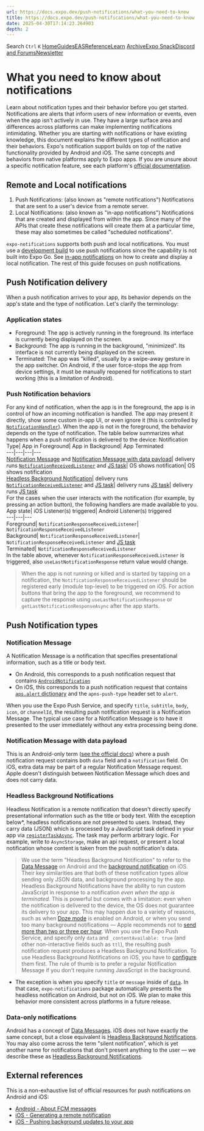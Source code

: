 ```yaml
---
url: https://docs.expo.dev/push-notifications/what-you-need-to-know
title: https://docs.expo.dev/push-notifications/what-you-need-to-know
date: 2025-04-30T17:14:23.264903
depth: 2
---
```


Search
`Ctrl` `K`
[Home](https://docs.expo.dev/)[Guides](https://docs.expo.dev/guides/overview)[EAS](https://docs.expo.dev/eas)[Reference](https://docs.expo.dev/versions/latest)[Learn](https://docs.expo.dev/tutorial/overview)
[Archive](https://docs.expo.dev/archive)[Expo Snack](https://snack.expo.dev)[Discord and Forums](https://chat.expo.dev)[Newsletter](https://expo.dev/mailing-list/signup)
# What you need to know about notifications
Learn about notification types and their behavior before you get started.
Notifications are alerts that inform users of new information or events, even when the app isn't actively in use. They have a large surface area and differences across platforms can make implementing notifications intimidating.
Whether you are starting with notifications or have existing knowledge, this document explains the different types of notification and their behaviors.
Expo's notification support builds on top of the native functionality provided by Android and iOS. The same concepts and behaviors from native platforms apply to Expo apps. If you are unsure about a specific notification feature, see each platform's [official documentation](https://docs.expo.dev/push-notifications/what-you-need-to-know#external-references).
## Remote and Local notifications
  1. Push Notifications: (also known as "remote notifications") Notifications that are sent to a user's device from a remote server.
  2. Local Notifications: (also known as "in-app notifications") Notifications that are created and displayed from within the app. Since many of the APIs that create these notifications will create them at a particular time, these may also sometimes be called "scheduled notifications".


`expo-notifications` supports both push and local notifications. You must use a [development build](https://docs.expo.dev/develop/development-builds/introduction) to use push notifications since the capability is not built into Expo Go.
See [in-app notifications](https://docs.expo.dev/versions/latest/sdk/notifications#present-a-local-in-app-notification-to-the-user) on how to create and display a local notification. The rest of this guide focuses on push notifications.
## Push Notification delivery
When a push notification arrives to your app, its behavior depends on the app's state and the type of notification. Let's clarify the terminology:
### Application states
  * Foreground: The app is actively running in the foreground. Its interface is currently being displayed on the screen.
  * Background: The app is running in the background, "minimized". Its interface is not currently being displayed on the screen.
  * Terminated: The app was "killed", usually by a swipe-away gesture in the app switcher. On Android, if the user force-stops the app from device settings, it must be manually reopened for notifications to start working (this is a limitation of Android).


### Push Notification behaviors
For any kind of notification, when the app is in the foreground, the app is in control of how an incoming notification is handled. The app may present it directly, show some custom in-app UI, or even ignore it (this is controlled by [`NotificationHandler`](https://docs.expo.dev/versions/latest/sdk/notifications#setnotificationhandlerhandler)). When the app is not in the foreground, the behavior depends on the type of notification.
The table below summarizes what happens when a push notification is delivered to the device:
Notification Type| App in Foreground| App in Background| App Terminated  
---|---|---|---  
[Notification Message](https://docs.expo.dev/push-notifications/what-you-need-to-know#notification-message) and [Notification Message with data payload](https://docs.expo.dev/push-notifications/what-you-need-to-know#notification-message-with-data-payload)| delivery runs [`NotificationReceivedListener`](https://docs.expo.dev/versions/latest/sdk/notifications#addnotificationreceivedlistenerlistener) and [JS task](https://docs.expo.dev/versions/latest/sdk/notifications#registertaskasynctaskname)| OS shows notification| OS shows notification  
[Headless Background Notification](https://docs.expo.dev/push-notifications/what-you-need-to-know#headless-background-notifications)| delivery runs [`NotificationReceivedListener`](https://docs.expo.dev/versions/latest/sdk/notifications#addnotificationreceivedlistenerlistener) and [JS task](https://docs.expo.dev/versions/latest/sdk/notifications#registertaskasynctaskname)| delivery runs [JS task](https://docs.expo.dev/versions/latest/sdk/notifications#registertaskasynctaskname)| delivery runs [JS task](https://docs.expo.dev/versions/latest/sdk/notifications#registertaskasynctaskname)  
For the cases when the user interacts with the notification (for example, by pressing an action button), the following handlers are made available to you.
App state| iOS Listener(s) triggered| Android Listener(s) triggered  
---|---|---  
Foreground| `NotificationResponseReceivedListener`| `NotificationResponseReceivedListener`  
Background| `NotificationResponseReceivedListener`| `NotificationResponseReceivedListener` and [JS task](https://docs.expo.dev/versions/latest/sdk/notifications#registertaskasynctaskname)  
Terminated| `NotificationResponseReceivedListener`  
In the table above, whenever `NotificationResponseReceivedListener` is triggered, also `useLastNotificationResponse` return value would change.
> When the app is not running or killed and is started by tapping on a notification, the `NotificationResponseReceivedListener` should be registered early (module top-level) to be triggered on iOS. For action buttons that bring the app to the foreground, we recommend to capture the response using `useLastNotificationResponse` or `getLastNotificationResponseAsync` after the app starts.
## Push Notification types
### Notification Message
A Notification Message is a notification that specifies presentational information, such as a title or body text.
  * On Android, this corresponds to a push notification request that contains [`AndroidNotification`](https://firebase.google.com/docs/reference/fcm/rest/v1/projects.messages#AndroidNotification)
  * On iOS, this corresponds to a push notification request that contains [`aps.alert` dictionary](https://developer.apple.com/documentation/usernotifications/generating-a-remote-notification#Create-the-JSON-payload) and the `apns-push-type` header set to `alert`.


When you use the Expo Push Service, and specify `title`, `subtitle`, `body`, `icon`, or `channelId`, the resulting push notification request is a Notification Message.
The typical use case for a Notification Message is to have it presented to the user immediately without any extra processing being done.
### Notification Message with data payload
This is an Android-only term ([see the official docs](https://firebase.google.com/docs/cloud-messaging/concept-options#data_messages)) where a push notification request contains both `data` field and a `notification` field.
On iOS, extra data may be part of a regular Notification Message request. Apple doesn't distinguish between Notification Message which does and does not carry data.
### Headless Background Notifications
Headless Notification is a remote notification that doesn't directly specify presentational information such as the title or body text. With the exception below*, headless notifications are not presented to users. Instead, they carry data (JSON) which is processed by a JavaScript task defined in your app via [`registerTaskAsync`](https://docs.expo.dev/versions/latest/sdk/notifications#registertaskasynctaskname). The task may perform arbitrary logic. For example, write to `AsyncStorage`, make an api request, or present a local notification whose content is taken from the push notification's data.
> We use the term "Headless Background Notification" to refer to the [Data Message](https://firebase.google.com/docs/cloud-messaging/concept-options#data_messages) on Android and the [background notification](https://developer.apple.com/documentation/usernotifications/pushing-background-updates-to-your-app#Create-a-background-notification) on iOS. Their key similarities are that both of these notification types allow sending only JSON data, and background processing by the app.
Headless Background Notifications have the ability to run custom JavaScript in response to a notification _even when the app is terminated_. This is powerful but comes with a limitation: even when the notification is delivered to the device, the OS does not guarantee its delivery to your app. This may happen due to a variety of reasons, such as when [Doze mode](https://developer.android.com/training/monitoring-device-state/doze-standby) is enabled on Android, or when you send too many background notifications — Apple recommends not to [send more than two or three per hour](https://developer.apple.com/documentation/usernotifications/pushing-background-updates-to-your-app#overview).
When you use the Expo Push Service, and specify only `data` and `_contentAvailable: true` (and other non-interactive fields such as `ttl`), the resulting push notification request produces a Headless Background Notification.
> To use Headless Background Notifications on iOS, you have to [configure](https://docs.expo.dev/versions/latest/sdk/notifications#background-notification-configuration) them first.
The rule of thumb is to prefer a regular Notification Message if you don't require running JavaScript in the background.
* The exception is when you specify `title` or `message` inside of [`data`](https://github.com/expo/expo-server-sdk-node/blob/88ed8fbfc1345f13911d8a8d30a5d8009aaa8892/src/ExpoClient.ts#L349). In that case, `expo-notifications` package automatically presents the headless notification on Android, but not on iOS. We plan to make this behavior more consistent across platforms in a future release.
### Data-only notifications
Android has a concept of [Data Messages](https://firebase.google.com/docs/cloud-messaging/concept-options#data_messages). iOS does not have exactly the same concept, but a close equivalent is [Headless Background Notifications](https://docs.expo.dev/push-notifications/what-you-need-to-know#headless-background-notifications).
You may also come across the term "silent notification", which is yet another name for notifications that don't present anything to the user — we describe these as [Headless Background Notifications](https://docs.expo.dev/push-notifications/what-you-need-to-know#headless-background-notifications).
## External references
This is a non-exhaustive list of official resources for push notifications on Android and iOS:
  * [Android - About FCM messages](https://firebase.google.com/docs/cloud-messaging/concept-options)
  * [iOS - Generating a remote notification](https://developer.apple.com/documentation/usernotifications/generating-a-remote-notification)
  * [iOS - Pushing background updates to your app](https://developer.apple.com/documentation/usernotifications/pushing-background-updates-to-your-app)



